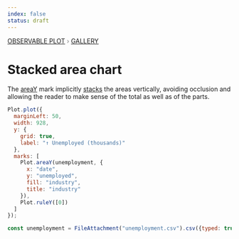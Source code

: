 ```yaml
---
index: false
status: draft
---
```


<div style="color: grey; font: 13px/25.5px var(--sans-serif); text-transform: uppercase;"><h1 style="display: none;">Plot: Stacked area chart</h1><a href="/plot">Observable Plot</a> › <a href="/@observablehq/plot-gallery">Gallery</a></div>

# Stacked area chart

The [areaY](https://observablehq.com/plot/marks/area) mark implicitly [stacks](https://observablehq.com/plot/features/stack) the areas vertically, avoiding occlusion and allowing the reader to make sense of the total as well as of the parts.

```js echo
Plot.plot({
  marginLeft: 50,
  width: 928,
  y: {
    grid: true,
    label: "↑ Unemployed (thousands)"
  },
  marks: [
    Plot.areaY(unemployment, {
      x: "date",
      y: "unemployed",
      fill: "industry",
      title: "industry"
    }),
    Plot.ruleY([0])
  ]
});
```

```js echo
const unemployment = FileAttachment("unemployment.csv").csv({typed: true});
```
